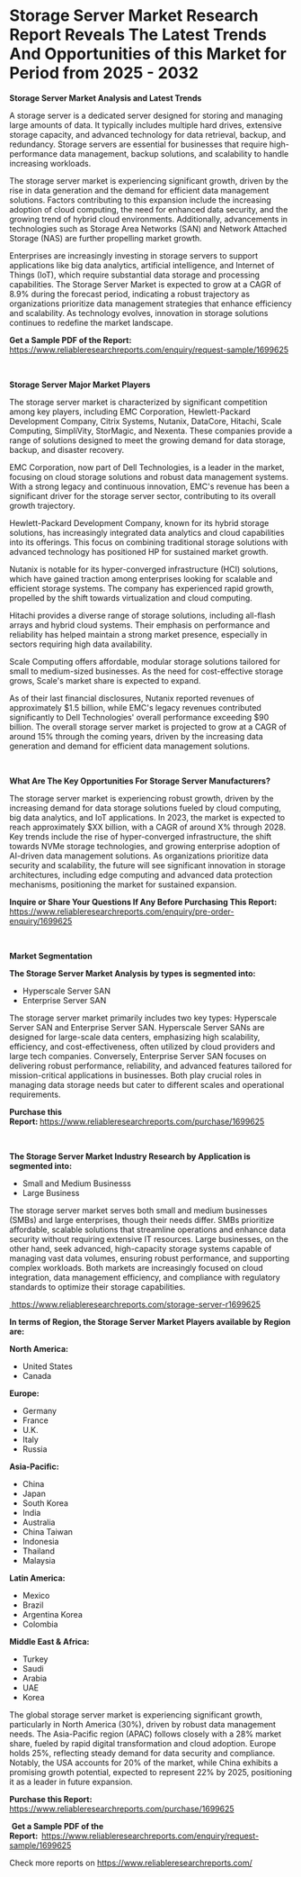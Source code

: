 <p><h1>Storage Server Market Research Report Reveals The Latest Trends And Opportunities of this Market for Period from 2025 - 2032</h1></p><p><strong>Storage Server Market Analysis and Latest Trends</strong></p>
<p><p>A storage server is a dedicated server designed for storing and managing large amounts of data. It typically includes multiple hard drives, extensive storage capacity, and advanced technology for data retrieval, backup, and redundancy. Storage servers are essential for businesses that require high-performance data management, backup solutions, and scalability to handle increasing workloads.</p><p>The storage server market is experiencing significant growth, driven by the rise in data generation and the demand for efficient data management solutions. Factors contributing to this expansion include the increasing adoption of cloud computing, the need for enhanced data security, and the growing trend of hybrid cloud environments. Additionally, advancements in technologies such as Storage Area Networks (SAN) and Network Attached Storage (NAS) are further propelling market growth.</p><p>Enterprises are increasingly investing in storage servers to support applications like big data analytics, artificial intelligence, and Internet of Things (IoT), which require substantial data storage and processing capabilities. The Storage Server Market is expected to grow at a CAGR of 8.9% during the forecast period, indicating a robust trajectory as organizations prioritize data management strategies that enhance efficiency and scalability. As technology evolves, innovation in storage solutions continues to redefine the market landscape.</p></p>
<p><strong>Get a Sample PDF of the Report:&nbsp;</strong> <a href="https://www.reliableresearchreports.com/enquiry/request-sample/1699625?utm_campaign=2657&utm_medium=2&utm_source=Github&utm_content=ia&utm_term=27032025&utm_id=storage-server">https://www.reliableresearchreports.com/enquiry/request-sample/1699625</a></p>
<p>&nbsp;</p>
<p><strong>Storage Server Major Market Players</strong></p>
<p><p>The storage server market is characterized by significant competition among key players, including EMC Corporation, Hewlett-Packard Development Company, Citrix Systems, Nutanix, DataCore, Hitachi, Scale Computing, SimpliVity, StorMagic, and Nexenta. These companies provide a range of solutions designed to meet the growing demand for data storage, backup, and disaster recovery.</p><p>EMC Corporation, now part of Dell Technologies, is a leader in the market, focusing on cloud storage solutions and robust data management systems. With a strong legacy and continuous innovation, EMC's revenue has been a significant driver for the storage server sector, contributing to its overall growth trajectory.</p><p>Hewlett-Packard Development Company, known for its hybrid storage solutions, has increasingly integrated data analytics and cloud capabilities into its offerings. This focus on combining traditional storage solutions with advanced technology has positioned HP for sustained market growth.</p><p>Nutanix is notable for its hyper-converged infrastructure (HCI) solutions, which have gained traction among enterprises looking for scalable and efficient storage systems. The company has experienced rapid growth, propelled by the shift towards virtualization and cloud computing.</p><p>Hitachi provides a diverse range of storage solutions, including all-flash arrays and hybrid cloud systems. Their emphasis on performance and reliability has helped maintain a strong market presence, especially in sectors requiring high data availability.</p><p>Scale Computing offers affordable, modular storage solutions tailored for small to medium-sized businesses. As the need for cost-effective storage grows, Scale's market share is expected to expand.</p><p>As of their last financial disclosures, Nutanix reported revenues of approximately $1.5 billion, while EMC's legacy revenues contributed significantly to Dell Technologies' overall performance exceeding $90 billion. The overall storage server market is projected to grow at a CAGR of around 15% through the coming years, driven by the increasing data generation and demand for efficient data management solutions.</p></p>
<p>&nbsp;</p>
<p><strong>What Are The Key Opportunities For Storage Server Manufacturers?</strong></p>
<p><p>The storage server market is experiencing robust growth, driven by the increasing demand for data storage solutions fueled by cloud computing, big data analytics, and IoT applications. In 2023, the market is expected to reach approximately $XX billion, with a CAGR of around X% through 2028. Key trends include the rise of hyper-converged infrastructure, the shift towards NVMe storage technologies, and growing enterprise adoption of AI-driven data management solutions. As organizations prioritize data security and scalability, the future will see significant innovation in storage architectures, including edge computing and advanced data protection mechanisms, positioning the market for sustained expansion.</p></p>
<p><strong>Inquire or Share Your Questions If Any Before Purchasing This Report:</strong> <a href="https://www.reliableresearchreports.com/enquiry/pre-order-enquiry/1699625?utm_campaign=2657&utm_medium=2&utm_source=Github&utm_content=ia&utm_term=27032025&utm_id=storage-server">https://www.reliableresearchreports.com/enquiry/pre-order-enquiry/1699625</a></p>
<p>&nbsp;</p>
<p><strong>Market Segmentation</strong></p>
<p><strong>The Storage Server Market Analysis by types is segmented into:</strong></p>
<p><ul><li>Hyperscale Server SAN</li><li>Enterprise Server SAN</li></ul></p>
<p><p>The storage server market primarily includes two key types: Hyperscale Server SAN and Enterprise Server SAN. Hyperscale Server SANs are designed for large-scale data centers, emphasizing high scalability, efficiency, and cost-effectiveness, often utilized by cloud providers and large tech companies. Conversely, Enterprise Server SAN focuses on delivering robust performance, reliability, and advanced features tailored for mission-critical applications in businesses. Both play crucial roles in managing data storage needs but cater to different scales and operational requirements.</p></p>
<p><strong>Purchase this Report:&nbsp;</strong><a href="https://www.reliableresearchreports.com/purchase/1699625?utm_campaign=2657&utm_medium=2&utm_source=Github&utm_content=ia&utm_term=27032025&utm_id=storage-server">https://www.reliableresearchreports.com/purchase/1699625</a></p>
<p>&nbsp;</p>
<p><strong>The Storage Server Market Industry Research by Application is segmented into:</strong></p>
<p><ul><li>Small and Medium Businesss</li><li>Large Business</li></ul></p>
<p><p>The storage server market serves both small and medium businesses (SMBs) and large enterprises, though their needs differ. SMBs prioritize affordable, scalable solutions that streamline operations and enhance data security without requiring extensive IT resources. Large businesses, on the other hand, seek advanced, high-capacity storage systems capable of managing vast data volumes, ensuring robust performance, and supporting complex workloads. Both markets are increasingly focused on cloud integration, data management efficiency, and compliance with regulatory standards to optimize their storage capabilities.</p></p>
<p><a href="https://www.reliableresearchreports.com/storage-server-r1699625?utm_campaign=2657&utm_medium=2&utm_source=Github&utm_content=ia&utm_term=27032025&utm_id=storage-server">&nbsp;https://www.reliableresearchreports.com/storage-server-r1699625</a></p>
<p><strong>In terms of Region, the Storage Server Market Players available by Region are:</strong></p>
<p>
    <p> <strong> North America: </strong>
        <ul>
            <li>United States</li>
            <li>Canada</li>
        </ul>
        </p> 
    <p> <strong> Europe: </strong>
        <ul>
            <li>Germany</li>
            <li>France</li>
            <li>U.K.</li>
            <li>Italy</li>
            <li>Russia</li>
        </ul>
        </p> 
    <p> <strong> Asia-Pacific: </strong>
        <ul>
            <li>China</li>
            <li>Japan</li>
            <li>South Korea</li>
            <li>India</li>
            <li>Australia</li>
            <li>China Taiwan</li>
            <li>Indonesia</li>
            <li>Thailand</li>
            <li>Malaysia</li>
        </ul>
        </p> 
    <p> <strong> Latin America: </strong>
        <ul>
            <li>Mexico</li>
            <li>Brazil</li>
            <li>Argentina Korea</li>
            <li>Colombia</li>
        </ul>
        </p> 
    <p> <strong> Middle East & Africa: </strong>
        <ul>
            <li>Turkey</li>
            <li>Saudi</li>
            <li>Arabia</li>
            <li>UAE</li>
            <li>Korea</li>
        </ul>
    </p>
    </p>
<p><p>The global storage server market is experiencing significant growth, particularly in North America (30%), driven by robust data management needs. The Asia-Pacific region (APAC) follows closely with a 28% market share, fueled by rapid digital transformation and cloud adoption. Europe holds 25%, reflecting steady demand for data security and compliance. Notably, the USA accounts for 20% of the market, while China exhibits a promising growth potential, expected to represent 22% by 2025, positioning it as a leader in future expansion.</p></p>
<p><strong>Purchase this Report: </strong><a href="https://www.reliableresearchreports.com/purchase/1699625?utm_campaign=2657&utm_medium=2&utm_source=Github&utm_content=ia&utm_term=27032025&utm_id=storage-server">https://www.reliableresearchreports.com/purchase/1699625</a></p>
<p>&nbsp;<strong>Get a Sample PDF of the Report:&nbsp;&nbsp;</strong><a href="https://www.reliableresearchreports.com/enquiry/request-sample/1699625?utm_campaign=2657&utm_medium=2&utm_source=Github&utm_content=ia&utm_term=27032025&utm_id=storage-server">https://www.reliableresearchreports.com/enquiry/request-sample/1699625</a></p>
<p><strong></strong></p>
<p>Check more reports on <a href="https://www.reliableresearchreports.com/?utm_campaign=2657&utm_medium=2&utm_source=Github&utm_content=ia&utm_term=27032025&utm_id=storage-server">https://www.reliableresearchreports.com/</a></p>